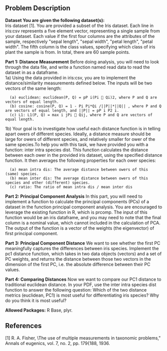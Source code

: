 ## Problem Description

**Dataset You are given the following dataset(s):**  
Iris dataset [1]. You are provided a subset of the Iris dataset. Each line in iris:csv represents a five
element vector, representing a single sample from your dataset. Each value if the first four columns
are the attributes of the sample, respectively "sepal length", "sepal width", "petal length", "petal
width". The fifth column is the class values, specifying which class of iris plant the sample is from.
In total, there are 60 sample points.

**Part 1: Distance Measurement** Before doing analysis, you will need to look through the data file,
and write a function named read data to read the dataset in as a dataframe.  
      1a) Using the data provided in iris:csv, you are to implement the distance/similarity measurements
        defined below. The inputs will be two vectors of the same length:

      (a) euclidean: euclidean(P, Q) = pP i(Pi 􀀀 Qi)2, where P and Q are vectors of equal length.  
      (b) cosine: cosine(P, Q) = 1 - Pi Pi*Qi /||P||*||Q|| , where P and Q are vectors of equal length, and ||P|| = pP i P2 i.  
      (c) L1: L1(P, Q) = max i jPi 􀀀 Qij, where P and Q are vectors of equal length.  

1b) Your goal is to investigate how useful each distance function is in telling apart owers of different species. Ideally, a distance measure should be large for owers 
of different species, and relatively smaller for ower of the same species.To help you with this task, we have provided you with a function: inter intra species dist. This
function calculates the distance between each ower in the provided iris dataset, using the specified distance function. It then averages the following properties for each 
ower species: 
```
  (a) mean intra dis: The average distance between owers of this (same) species.  
  (b) mean inter dis: The average distance between owers of this species and other (different) species.  
  (c) ratio: The ratio of mean intra dis / mean inter dis  
```


**Part 2: Principal Component Analysis** In this part, you will need to implement a function to calculate the principal components (PCs) of a dataset in the function principal component analysis.
You are encouraged to leverage the existing function in R, which is prcomp. The input of this function would be an iris dataframe, and you may need to note that the final column is a nominal value, which
cannot included in the calculation of PCA. The output of the function is a vector of the weights (the eigenvector) of first principal component.

**Part 3: Principal Component Distance** We want to see whether the first PC meaningfully captures the differences between iris species. Implement the pc1 distance function, which takes in two data objects (vectors) and a set of PC weights,
and returns the distance between those two vectors in the dimension of the first PC, i.e. the absolute difference between their PC values.  

**Part 4: Comparing Distances** Now we want to compare our PC1 distance to traditional euclidean distance. In your PDF, use the inter intra species dist function to answer the following question: Which of the two distance
metrics (euclidean, PC1) is most useful for differentiating iris species? Why do you think it is most useful?

**Allowed Packages:** R Base, plyr.

## References
[1] R. A. Fisher, \The use of multiple measurements in taxonomic problems," Annals of eugenics, vol. 7, no. 2, pp. 179{188, 1936.
